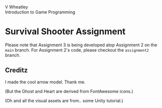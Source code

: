 V Wheatley  
Introduction to Game Programming

# Survival Shooter Assignment

Please note that Assignment 3 is being developed atop Assignment 2 on the `main` branch. For Assignment 2's code, please checkout the `assignment2` branch.

## Creditz

I made the cool arrow model. Thank me.

(But the Ghost and Heart are derived from FontAwesome icons.)

(Oh and all the visual assets are from.. some Unity tutorial.)
